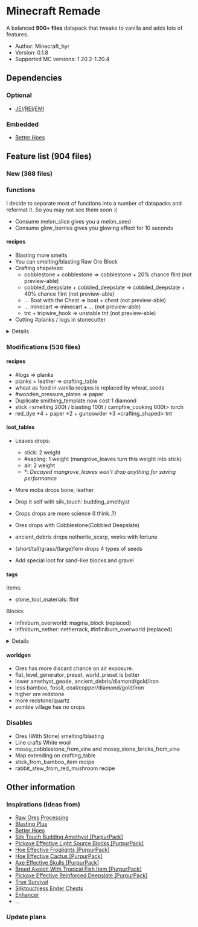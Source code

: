 # Minecraft Remade

A balanced **900+ files** datapack that tweaks to vanilla and adds lots of features.

- Author: Minecraft_hyr
- Version: 0.1.8
- Supported MC versions: 1.20.2-1.20.4

## Dependencies

### Optional

- [JEI](https://modrinth.com/mod/jei)/[REI](https://modrinth.com/mod/rei)/[EMI](https://modrinth.com/mod/emi)

### Embedded

- [Better Hoes](https://modrinth.com/datapack/better-hoes)

## Feature list (904 files)

### New (368 files)

### functions

I decide to separate most of functions into a number of datapacks and reformat it. So you may not see them soon :(
- Consume melon_slice gives you a melon_seed
- Consume glow_berries gives you glowing effect for 10 seconds

#### recipes

- Blasting more smelts
- You can smelting/blasting Raw Ore Block
- Crafting shapeless:
  - cobblestone + cobblestone => cobblestone + 20% chance flint (not preview-able)
  - cobbled_deepslate + cobbled_deepslate => cobbled_deepslate + 40% chance flint (not preview-able)
  - ... Boat with the Chest => boat + chest (not preview-able)
  - ... minecart => minecart + ... (not preview-able)
  - tnt + tripwire_hook => unstable tnt (not preview-able)
- Cutting #planks / logs in stonecutter

<details>

#### recipes

- Crafting shaped
  - golden_apple + gold_block \*8 => enchanted_golden_apple
  - emerald \*2 + gold_block \*2 + gold_ingot \*3 => totem_of_undying
  - string + phantom_membrane \*6 => elytra
  - blackstone + gold_nugget \*8 => gilded_blackstone
  - bones *8 => skeleton_skull
  - skeleton_skull + wither_rose *8 => wither_skull 
  - skeleton_skull + rotten_flesh *8 => zombie_head
  - ...
- Smelting 200t / Blasting 100t:
  - glow_ink_sac / glow_berries => glowstone_dust + 0.1 exp
  - tuff => andesite + 0.1 exp
  - dripstone_block => calcite + 0.1 exp
  - mud => clay + 0.1 exp
  - bell / clock / golden_horse_armor => gold_ingot
  - cauldron / compass / iron_horse_armor => iron_ingot
  - prismarine_shard => prismarine_crystals + 0.25 exp
  - nether_wart => red_dye
  - granite => netherrack + 0.1 exp
- Smelting 200t / Blasting 100t / Campfire_cooking 600t:
  - #saplings => dead_bush
  - rotten_flesh => rabbit_hide + 1.0 exp
- Stonecutting:
  - amethyst_block => amethyst_shard \*9
  - bricks => brick \*8
  - nether_bricks => nether_brick \*4
  - pumpkin => carved_pumpkin \*1 + pumpkin_seeds \*4 (not preview-able)
  - stone => cobblestone \*1
  - deepslate => cobbled_deepslate \*1
  - tuff => gravel \*1
  - magma_block => magma_cream \*4
  - dripstone_block => pointed_dripstone \*4
  - prismarine => prismarine_shard \*9
  - quartz_block => quartz \*9
  - granite => red_sand \*1
  - sandstone => sand \*2
  - red_sandstone => red_sand \*2
  - diorite => sand \*1
  - snow_block => snow \*8
  - honeycomb_block => honeycomb \*4
  - soul_soil => soul_sand \*1
  - brick => Any pottery_sherd \*1
  - tuff => gravel \*2
  - sandstone => sand \*2
  - red_sandstone => red_sand \*2
  - cobblestone => flint \*1
  - cobbled_deepslate => flint \*2
- Smoking:
  - stone => black_stone
  - white_dye => light_gray_dye
  - light_gray_dye => gray_dye
  - gray_dye => black_dye
- Crafting shapeless:
  - gravel + clay => dirt
  - sand + mud => dirt
  - dirt + brown_mushroom => mycelium
  - dirt + short_grass => grass_block
  - dirt + hanging_roots => rooted_dirt
  - paper + piglin_head => piglin_banner_pattern
  - netherrack + warped_root => warped_nylium
  - netherrack + crimson_root => crimson_nylium
  - iron_nugget + echo_shard => disc_fragment_5
  - tall_grass => short_grass \*2
  - large_fern => fern \*2
  - melon => melon_slice \*8
  - redstone => red_dye
  - popped_chorus_fruit => purple_dye
  - leather => rabbit_hide \*4
  - snow_block => snowball \*8
  - snow \*8 => snow_block
  - dead_bush => stick
  - #vine => string
  - #wool => string \*9
  - beetroot => sugar
  - chorus_fruit => ender_pearl
- Smithing transform:
  - obsidian + ghast_tear => crying_obsidian
  - damaged_anvil + iron_block => chipped_anvil
  - chipped_anvil + iron_block => anvil
  - stone + stone => deepslate
  - gravel + gravel => tuff
  - cobblestone + ender_pearl => end_stone
  - weeping_vines + ender_pearl => twisting_vines
  - crimson_fungus + ender_pearl => warped_fungus
  - crimson_roots + ender_pearl => warped_roots
  - vine + nether_wart => weeping_vines
  - amethyst_shard + sculk => echo_shard
  - sweet_berries + glowstone_dust => glow_berries
  - ink_sac + glowstone_dust => glow_ink_sac
  - brown_mushroom + fermented_spider_eye => red_mushroom

</details>

### Modifications (536 files)

#### recipes

- #logs => planks
- planks + leather => crafting_table
- wheat as food in vanilla recipes is replaced by wheat_seeds
- #wooden_pressure_plates => paper
- Duplicate smithing_template now cost 1 diamond
- stick =smelting 200t / blasting 100t / campfire_cooking 600t> torch
- red_dye \*4 + paper \*2 + gunpowder \*3 =crafting_shaped> tnt

#### loot_tables

- Leaves drops:

  - stick: 2 weight
  - #sapling: 1 weight (mangrove_leaves turn this weight into stick)
  - air: 2 weight
  - \*: _Decayed mangrove_leaves won't drop anything for saving performance_

- More mobs drops bone, leather
- Drop it self with silk_touch: budding_amethyst
- Crops drops are more science (I think..?)
- Ores drops with Cobblestone(Cobbled Deepslate)
- ancient_debris drops netherite_scarp, works with fortune
- (short/tall)grass/(large)fern drops 4 types of seeds
- Add special loot for sand-like blocks and gravel

#### tags

Items:

- stone_tool_materials: flint

Blocks:

- infiniburn_overworld: magma_block (replaced)
- infiniburn_nether: netherrack, #infiniburn_overworld (replaced)

<details>

#### recipes

- Smithing transform
  - ice + ice => packed_ice
  - packed_ice + packed_ice => blue_ice
  - sand + sand => sandstone
  - red_sand + red_sand => red_sandstone
  - stone + quartz => diorite
  - diorite + quartz => granite
- clay / bricks-like block (require 8 items as ingredient / to un-craft / drop 8 item)
- Crafting shaped
  - carrot + gold_ingot \*4 => golden_carrot
  - #wool + stick => #banner
  - heart_of_the_sea + nautilus_shell => conduit
  - obsidian \*3 + book + redstone_block + diamond \*2 => enchanting_table
  - amethyst_shard \*4 + ender_eye + glass \*3 + ghast_tear => end_crystal
  - #slabs \*5(raft: 3) + wooden_shovel \*2 => boat
  - iron_ingot \*5 => hopper
  - string \*5 => lead
- Better redstone block**s** recipes
- Crafting shapeless
  - better rail recipe
  - stick \*6 => ladder
  - milk_bucket + sweet_berries + sugar + bread + egg => cake
  - iron_ingot, iron_nugget \*3, planks \*3 => shield
  - arrow + glowstone_dust => spectral_arrow
  - skeleton_skull/wither_skeleton_skull => skull_banner_pattern
  - blocks need 1 dye to dye
  - bone/nautilus_shell => bone_meal
  - piston + slime_ball => sticky_piston
- dried_kelp cooking time is 50% of vanilla
- Tweaked smelting/blasting raw resource experience
- Stonecutting
  - glass => glass_pane \*8

#### loot_tables

- Little tweaks to archaeology
- Full bee_nest/beehive drops honeycomb
- cake drop it self when no bite
- bookshelf drops it self
- melon drop it self when not axe
- chorus_flower drop chorus_fruit / silk_touch drop itself
- chorus_plant drop nothing / silk_touch drop itself
- jungle_temple_dispenser possibly drop poison/harming tipped_arrow
- villager-like mobs drops emerald
- sniffer drop moss_block
- snow_golem drop carved_pumpkin if it's pumpkined
- Some mobs drops smithing_template
- player drop a player_head
- twisting_vine & weeping_vine always drop itself
- sliver_fish drop iron_nugget

#### tags

Items:

- axolotl_tempt_items: tropical_fish
- stone_crafting_materials: basalt

Blocks:

- beacon_base_blocks: `(waxed_)copper_block`
- dampens_vibrations: `#beds`
- enderman_holdable: `suspicious_(gravel/sand), cobweb, soul_(sand/soil), snow`
- needs_stone_tool: `iron-style blocks, gold-style blocks, deepslate-style blocks, copper-style blocks` (replaced)
- needs_iron_tool: `diamond_block, emerald_block, (crying)obsidian, respawn_anchor, amethyst_block, budding_amethyst` (replaced)
- needs_diamond_tool: `netherite_block, ancient_debris` (replaced)
- snow_layer_cannot_survive_on: `#ice, spawner, barrier` (replaced)
- sword_efficient: `cactus, hay_block, mushroom_block, (tall_)seagrass, kelp(_plant), bee_nest, beehive, sculk_vein, glow_lichen` (replaced)
- mineable/axe: `leaves, beds, bamboo_sapling, bamboo, cactus, shroomlight, #froglights`
- mineable/hoe: `attached_melon_stem, attached_pumpkin_stem, beetroots, big_dripleaf_stem, big_dripleaf, carrots, carved_pumpkin, cave_vines_plant, cave_vines, chorus_flower, chorus_plant, cocoa, brown_mushroom_block, brown_mushroom, dead_bush, fern, glow_lichen, short_grass, hanging_roots, jack_o_lantern, melon_stem, melon, mushroom_stem, lily_pad, large_fern, nether_wart, potatoes, pumpkin_stem, pumpkin, red_mushroom_block, red_mushroom, small_dripleaf, spore_blossom, sugar_cane, sweet_berry_bush, tall_grass, twisting_vines_plant, twisting_vines, vine, warped_fungus, weeping_vines_plant, weeping_vines, wheat, azalea, crimson_fungus, #flowers, crimson_roots, warped_roots, nether_sprouts, sea_pickle, #saplings, #crops`
  - mineable/pickaxe: `beacon, reinforced_deepslate, (stained/)glass(pane)(tinted_glass), glowstone, sea_lantern, redstone_lamp, froglights`
- mineable/shovel: powder_snow

</details>

#### worldgen

- Ores has more discard chance on air exposure.
- flat_level_generator_preset, world_preset is better
- lower amethyst_geode, ancient_debris/diamond/gold/iron
- less bamboo, fossil, coal/copper/diamond/gold/iron
- higher ore redstone
- more redstone/quartz
- zombie village has no crops

### Disables

- Ores (With Stone) smelting/blasting
- Line crafts White wool
- mossy_cobblestone_from_vine and mossy_stone_bricks_from_vine
- Map extending on crafting_table
- stick_from_bamboo_item recipe
- rabbit_stew_from_red_mushroom recipe

## Other information

### Inspirations (Ideas from)

- [Raw Ores Processing](https://modrinth.com/datapack/raw-ores-processing)
- [Blasting Plus](https://modrinth.com/datapack/blasting-plus)
- [Better Hoes](https://modrinth.com/datapack/better-hoes)
- [Silk Touch Budding Amethyst [PurpurPack]](https://modrinth.com/datapack/purpurpacks-silk-touch-budding-amethyst)
- [Pickaxe Effective Light Source Blocks [PurpurPack]](https://modrinth.com/datapack/purpurpacks-pickaxe-effective-light-source-blocks)
- [Hoe Effective Froglights [PurpurPack]](https://modrinth.com/datapack/purpurpacks-hoe-effective-froglights)
- [Hoe Effective Cactus [PurpurPack]](https://modrinth.com/datapack/purpurpacks-hoe-effective-cactus)
- [Axe Effective Skulls [PurpurPack]](https://modrinth.com/datapack/purpurpacks-axe-effective-skulls)
- [Breed Axolotl With Tropical Fish Item [PurpurPack]](https://modrinth.com/datapack/purpurpack-breed-axolotl-with-tropical-fish-item/versions)
- [Pickaxe Effective Reinforced Deepslate [PurpurPack]](https://modrinth.com/datapack/purpurpacks-pickaxe-effective-reinforced-deepslate)
- [True Survival](https://modrinth.com/datapack/true-survival)
- [Silktouchless Ender Chests](https://modrinth.com/datapack/silktouchless-ender-chests)
- [Enhancer](https://modrinth.com/mod/enhancer-mod)
- ...

### Update plans
